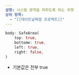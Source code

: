 ```yaml
---
설명: 시스템 영역을 피하도록 하는 위젯
상위 항목:
  - "[[데이트날짜앱 프로젝트]]"
---
```

```Dart
body: SafeArea(
	top: true,
	bottome: true,
	left: true,
	right: false,
)
```

- 기본값은 전부 true